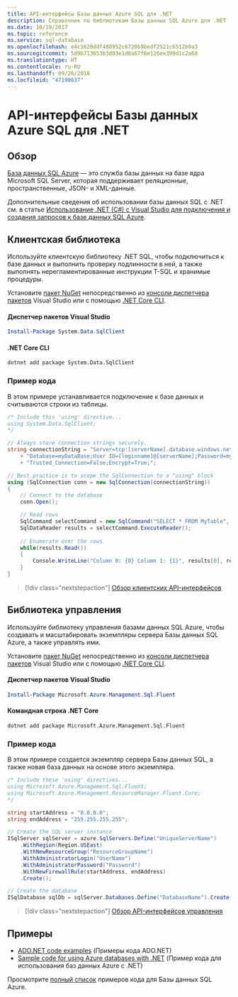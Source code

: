 ```yaml
---
title: API-интерфейсы Базы данных Azure SQL для .NET
description: Справочник по библиотекам Базы данных SQL Azure для .NET
ms.date: 10/19/2017
ms.topic: reference
ms.service: sql-database
ms.openlocfilehash: e4c1620ddf488952c6720b9bedf2521c6512b9a3
ms.sourcegitcommit: 5d9b713653b3d03e1d0a67f6e126ee399d1c2a60
ms.translationtype: HT
ms.contentlocale: ru-RU
ms.lasthandoff: 09/26/2018
ms.locfileid: "47190637"
---
```

# <a name="azure-sql-database-apis-for-net"></a>API-интерфейсы Базы данных Azure SQL для .NET

## <a name="overview"></a>Обзор

[База данных SQL Azure](https://docs.microsoft.com/azure/sql-database/sql-database-technical-overview) — это служба базы данных на базе ядра Microsoft SQL Server, которая поддерживает реляционные, пространственные, JSON- и XML-данные. 

Дополнительные сведения об использовании базы данных SQL с .NET см. в статье [Использование .NET (C#) с Visual Studio для подключения и создания запросов к базе данных SQL Azure](https://docs.microsoft.com/azure/sql-database/sql-database-connect-query-dotnet-visual-studio).

## <a name="client-library"></a>Клиентская библиотека

Используйте клиентскую библиотеку .NET SQL, чтобы подключиться к базе данных и выполнить проверку подлинности в ней, а также выполнять нерегламентированные инструкции T-SQL и хранимые процедуры.

Установите [пакет NuGet]( https://www.nuget.org/packages/System.Data.SqlClient) непосредственно из [консоли диспетчера пакетов](https://docs.microsoft.com/nuget/tools/package-manager-console) Visual Studio или с помощью [.NET Core CLI](https://docs.microsoft.com/dotnet/core/tools/dotnet-add-package).

#### <a name="visual-studio-package-manager"></a>Диспетчер пакетов Visual Studio

```powershell
Install-Package System.Data.SqlClient
```

#### <a name="net-core-cli"></a>.NET Core CLI

```bash
dotnet add package System.Data.SqlClient
```

### <a name="code-example"></a>Пример кода

В этом примере устанавливается подключение к базе данных и считываются строки из таблицы.

```csharp
/* Include this 'using' directive...
using System.Data.SqlClient;
*/

// Always store connection strings securely. 
string connectionString = "Server=tcp:[serverName].database.windows.net;" 
    + "Database=myDataBase;User ID=[loginname]@[serverName];Password=myPassword;"
    + "Trusted_Connection=False;Encrypt=True;";

// Best practice is to scope the SqlConnection to a "using" block
using (SqlConnection conn = new SqlConnection(connectionString))
{
    // Connect to the database
    conn.Open();

    // Read rows
    SqlCommand selectCommand = new SqlCommand("SELECT * FROM MyTable", conn);
    SqlDataReader results = selectCommand.ExecuteReader();
    
    // Enumerate over the rows
    while(results.Read())
    {
        Console.WriteLine("Column 0: {0} Column 1: {1}", results[0], results[1]);
    }
}
```

> [!div class="nextstepaction"]
> [Обзор клиентских API-интерфейсов](/dotnet/api/overview/azure/sql/client)

## <a name="management-library"></a>Библиотека управления

Используйте библиотеку управления базами данных SQL Azure, чтобы создавать и масштабировать экземпляры сервера Базы данных SQL Azure, а также управлять ими.

Установите [пакет NuGet](https://www.nuget.org/packages/Microsoft.Azure.Management.Sql.Fluent/) непосредственно из [консоли диспетчера пакетов](https://docs.microsoft.com/nuget/tools/package-manager-console) Visual Studio или с помощью [.NET Core CLI](https://docs.microsoft.com/dotnet/core/tools/dotnet-add-package).

#### <a name="visual-studio-package-manager"></a>Диспетчер пакетов Visual Studio

```powershell
Install-Package Microsoft.Azure.Management.Sql.Fluent
``` 

#### <a name="net-core-command-line"></a>Командная строка .NET Core

```bash
dotnet add package Microsoft.Azure.Management.Sql.Fluent
```

### <a name="code-example"></a>Пример кода

В этом примере создается экземпляр сервера Базы данных SQL, а также новая база данных на основе этого экземпляра.

```csharp
/* Include these 'using' directives...
using Microsoft.Azure.Management.Sql.Fluent;
using Microsoft.Azure.Management.ResourceManager.Fluent.Core;
*/

string startAddress = "0.0.0.0";
string endAddress = "255.255.255.255";

// Create the SQL server instance
ISqlServer sqlServer = azure.SqlServers.Define("UniqueServerName")
    .WithRegion(Region.USEast)
    .WithNewResourceGroup("ResourceGroupName")
    .WithAdministratorLogin("UserName")
    .WithAdministratorPassword("Password")
    .WithNewFirewallRule(startAddress, endAddress)
    .Create();

// Create the database
ISqlDatabase sqlDb = sqlServer.Databases.Define("DatabaseName").Create();
```

> [!div class="nextstepaction"]
> [Обзор API-интерфейсов управления](/dotnet/api/overview/azure/sql/management)

## <a name="samples"></a>Примеры

- [ADO.NET code examples](/dotnet/framework/data/adonet/ado-net-code-examples) (Примеры кода ADO.NET)
- [Sample code for using Azure databases with .NET](/dotnet/azure/dotnet-sdk-azure-sql-database-samples) (Пример кода для использования баз данных Azure с .NET)

Просмотрите [полный список](https://azure.microsoft.com/resources/samples/?platform=dotnet&term=sql+database) примеров кода для Базы данных SQL Azure.

